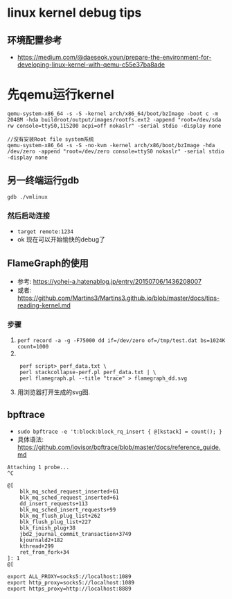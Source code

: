 # linux kernel debug tips
## 环境配置参考
- https://medium.com/@daeseok.youn/prepare-the-environment-for-developing-linux-kernel-with-qemu-c55e37ba8ade
# 先qemu运行kernel
```
qemu-system-x86_64 -s -S -kernel arch/x86_64/boot/bzImage -boot c -m 2048M -hda buildroot/output/images/rootfs.ext2 -append "root=/dev/sda rw console=ttyS0,115200 acpi=off nokaslr" -serial stdio -display none

//没有安装Root file system系统
qemu-system-x86_64 -s -S -no-kvm -kernel arch/x86/boot/bzImage -hda /dev/zero -append "root=/dev/zero console=ttyS0 nokaslr" -serial stdio -display none
```

## 另一终端运行gdb
```
gdb ./vmlinux
```
### 然后启动连接
- `target remote:1234`
-  ok 现在可以开始愉快的debug了

## FlameGraph的使用
- 参考: https://yohei-a.hatenablog.jp/entry/20150706/1436208007
- 或者: https://github.com/Martins3/Martins3.github.io/blob/master/docs/tips-reading-kernel.md
### 步骤
1. `perf record -a -g -F75000 dd if=/dev/zero of=/tmp/test.dat bs=1024K count=1000`
2. 
```
    perf script> perf_data.txt \
    perl stackcollapse-perf.pl perf_data.txt | \
    perl flamegraph.pl --title "trace" > flamegraph_dd.svg
```
3. 用浏览器打开生成的svg图.

## bpftrace
- `sudo bpftrace -e 't:block:block_rq_insert { @[kstack] = count(); }`
- 具体语法: https://github.com/iovisor/bpftrace/blob/master/docs/reference_guide.md 

```
Attaching 1 probe...
^C

@[
    blk_mq_sched_request_inserted+61
    blk_mq_sched_request_inserted+61
    dd_insert_requests+113
    blk_mq_sched_insert_requests+99
    blk_mq_flush_plug_list+262
    blk_flush_plug_list+227
    blk_finish_plug+38
    jbd2_journal_commit_transaction+3749
    kjournald2+182
    kthread+299
    ret_from_fork+34
]: 1
@[

export ALL_PROXY=socks5://localhost:1089
export http_proxy=socks5://localhost:1089
export https_proxy=http://localhost:8889


```
